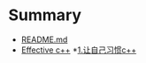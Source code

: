 # Summary

* [README.md](README.md)
* [Effective c++](Effective-c++.md)
    *[1.让自己习惯c++](first-section.md)
